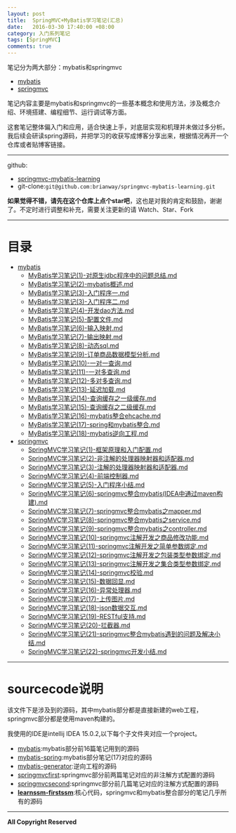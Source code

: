 ```yaml
---
layout: post
title:  SpringMVC+MyBatis学习笔记(汇总)
date:   2016-03-30 17:40:00 +08:00
category: 入门系列笔记
tags: [SpringMVC]
comments: true
---
```


笔记分为两大部分：mybatis和springmvc

- [mybatis](http://blog.csdn.net/h3243212/article/category/6110387)
- [springmvc](http://blog.csdn.net/h3243212/article/category/6110387)

笔记内容主要是mybatis和springmvc的一些基本概念和使用方法，涉及概念介绍、环境搭建、编程细节、运行调试等方面。

这套笔记整体偏入门和应用，适合快速上手，对底层实现和机理并未做过多分析。我后续会研读spring源码，并把学习的收获写成博客分享出来，根据情况再开一个仓库或者贴博客链接。

<!-- more -->

-----

github:

- [springmvc-mybatis-learning](https://github.com/brianway/springmvc-mybatis-learning)
- git-clone:`git@github.com:brianway/springmvc-mybatis-learning.git`



**如果觉得不错，请先在这个仓库上点个star吧**，这也是对我的肯定和鼓励，谢谢了。不定时进行调整和补充，需要关注更新的请 Watch、Star、Fork




-----

# 目录

  - [mybatis](/mybatis)
    - [MyBatis学习笔记(1)-对原生jdbc程序中的问题总结.md](http://blog.csdn.net/h3243212/article/details/50756617)
    - [MyBatis学习笔记(2)-mybatis概述.md](http://blog.csdn.net/h3243212/article/details/50756622)
    - [MyBatis学习笔记(3)-入门程序一.md](http://blog.csdn.net/h3243212/article/details/50756631)
    - [MyBatis学习笔记(3)-入门程序二.md](http://blog.csdn.net/h3243212/article/details/50756635)
    - [MyBatis学习笔记(4)-开发dao方法.md](http://blog.csdn.net/h3243212/article/details/50756808)
    - [MyBatis学习笔记(5)-配置文件.md](http://blog.csdn.net/h3243212/article/details/50759845)
    - [MyBatis学习笔记(6)-输入映射.md](http://blog.csdn.net/h3243212/article/details/50765375)
    - [MyBatis学习笔记(7)-输出映射.md](http://blog.csdn.net/h3243212/article/details/50765422)
    - [MyBatis学习笔记(8)-动态sql.md](http://blog.csdn.net/h3243212/article/details/50766105)
    - [MyBatis学习笔记(9)-订单商品数据模型分析.md](http://blog.csdn.net/h3243212/article/details/50770013)
    - [MyBatis学习笔记(10)-一对一查询.md](http://blog.csdn.net/h3243212/article/details/50770023)
    - [MyBatis学习笔记(11)-一对多查询.md](http://blog.csdn.net/h3243212/article/details/50770026)
    - [MyBatis学习笔记(12)-多对多查询.md](http://blog.csdn.net/h3243212/article/details/50770032)
    - [MyBatis学习笔记(13)-延迟加载.md](http://blog.csdn.net/h3243212/article/details/50770050)
    - [MyBatis学习笔记(14)-查询缓存之一级缓存.md](http://blog.csdn.net/h3243212/article/details/50774921)
    - [MyBatis学习笔记(15)-查询缓存之二级缓存.md](http://blog.csdn.net/h3243212/article/details/50778927)
    - [MyBatis学习笔记(16)-mybatis整合ehcache.md](http://blog.csdn.net/h3243212/article/details/50778933)
    - [MyBatis学习笔记(17)-spring和mybatis整合.md](http://blog.csdn.net/h3243212/article/details/50778934)
    - [MyBatis学习笔记(18)-mybatis逆向工程.md](http://blog.csdn.net/h3243212/article/details/50778937)
  - [springmvc](/springmvc)
    - [SpringMVC学习笔记(1)-框架原理和入门配置.md](http://blog.csdn.net/h3243212/article/details/50828141)
    - [SpringMVC学习笔记(2)-非注解的处理器映射器和适配器.md](http://blog.csdn.net/h3243212/article/details/50829777)   
    - [SpringMVC学习笔记(3)-注解的处理器映射器和适配器.md](http://blog.csdn.net/h3243212/article/details/50834272)
    - [SpringMVC学习笔记(4)-前端控制器.md](http://blog.csdn.net/h3243212/article/details/50834276)
    - [SpringMVC学习笔记(5)-入门程序小结.md](http://blog.csdn.net/h3243212/article/details/50834278)
    - [SpringMVC学习笔记(6)-springmvc整合mybatis(IDEA中通过maven构建).md](http://blog.csdn.net/h3243212/article/details/50837187)
    - [SpringMVC学习笔记(7)-springmvc整合mybatis之mapper.md](http://blog.csdn.net/h3243212/article/details/50837878)
    - [SpringMVC学习笔记(8)-springmvc整合mybatis之service.md](http://blog.csdn.net/h3243212/article/details/50843840)
    - [SpringMVC学习笔记(9)-springmvc整合mybatis之controller.md](http://blog.csdn.net/h3243212/article/details/50845546)
    - [SpringMVC学习笔记(10)-springmvc注解开发之商品修改功能.md](http://blog.csdn.net/h3243212/article/details/50845549)
    - [SpringMVC学习笔记(11)-springmvc注解开发之简单参数绑定.md](http://blog.csdn.net/h3243212/article/details/50854748)
    - [SpringMVC学习笔记(12)-springmvc注解开发之包装类型参数绑定.md](http://blog.csdn.net/h3243212/article/details/50854757)
    - [SpringMVC学习笔记(13)-springmvc注解开发之集合类型参数绑定.md](http://blog.csdn.net/h3243212/article/details/50854765)
    - [SpringMVC学习笔记(14)-springmvc校验.md](http://blog.csdn.net/h3243212/article/details/50864737)
    - [SpringMVC学习笔记(15)-数据回显.md](http://blog.csdn.net/h3243212/article/details/50864744)
    - [SpringMVC学习笔记(16)-异常处理器.md](http://blog.csdn.net/h3243212/article/details/50864745)
    - [SpringMVC学习笔记(17)-上传图片.md](http://blog.csdn.net/h3243212/article/details/50885274)
    - [SpringMVC学习笔记(18)-json数据交互.md](http://blog.csdn.net/h3243212/article/details/50885288)
    - [SpringMVC学习笔记(19)-RESTful支持.md](http://blog.csdn.net/h3243212/article/details/50885293)
    - [SpringMVC学习笔记(20)-拦截器.md](http://blog.csdn.net/h3243212/article/details/50894887)
    - [SpringMVC学习笔记(21)-springmvc整合mybatis遇到的问题及解决小结.md](http://blog.csdn.net/h3243212/article/details/50894901)
    - [SpringMVC学习笔记(22)-springmvc开发小结.md](http://blog.csdn.net/h3243212/article/details/50894913)


-----


# sourcecode说明

该文件下是涉及到的源码，其中mybatis部分都是直接新建的web工程，springmvc部分都是使用maven构建的。

我使用的IDE是intellij IDEA 15.0.2,以下每个子文件夹对应一个project。

- [mybatis](https://github.com/brianway/springmvc-mybatis-learning/tree/master/sourcecode/mybatis):mybatis部分前16篇笔记用到的源码
- [mybatis-spring](https://github.com/brianway/springmvc-mybatis-learning/tree/master/sourcecode/mybatis-spring):mybatis部分笔记(17)对应的源码
- [mybatis-generator](https://github.com/brianway/springmvc-mybatis-learning/tree/master/sourcecode/mybatis-generator):逆向工程的源码
- [springmvcfirst](https://github.com/brianway/springmvc-mybatis-learning/tree/master/sourcecode/springmvcfirst):springmvc部分前两篇笔记对应的非注解方式配置的源码
- [springmvcsecond](https://github.com/brianway/springmvc-mybatis-learning/tree/master/sourcecode/springmvcsecond):springmvc部分前几篇笔记对应的注解方式配置的源码
- [**learnssm-firstssm**](https://github.com/brianway/springmvc-mybatis-learning/tree/master/sourcecode/learnssm-firstssm):核心代码，springmvc和mybatis整合部分的笔记几乎所有的源码


-------

**All Copyright Reserved**
